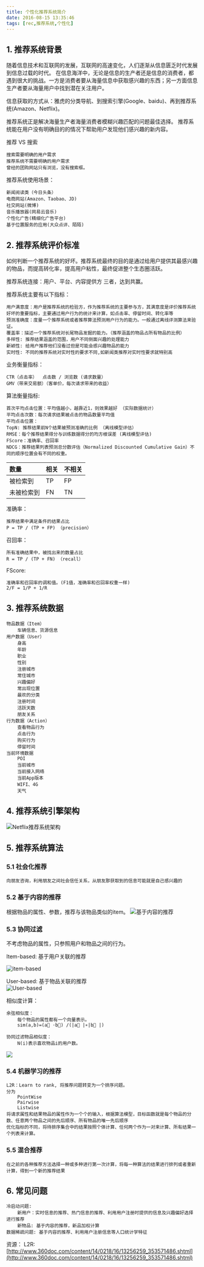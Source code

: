 ```yaml
---
title: 个性化推荐系统简介 
date: 2016-08-15 13:35:46
tags: [rec,推荐系统,个性化]
---
```


## 1. 推荐系统背景
随着信息技术和互联网的发展，互联网的高速变化，人们逐渐从信息匮乏时代发展到信息过载的时代。 在信息海洋中，无论是信息的生产者还是信息的消费者，都遇到很大的挑战。一方是消费者要从海量信息中获取感兴趣的东西；另一方面信息生产者要从海量用户中找到潜在关注用户。  

信息获取的方式从：雅虎的分类导航、到搜索引擎(Google、baidu)、再到推荐系统(Amazon、Netflix)。

推荐系统正是解决海量生产者海量消费者模糊兴趣匹配的问题最佳选择。 推荐系统能在用户没有明确目的的情况下帮助用户发现他们感兴趣的新内容。  
  
推荐 VS 搜索

	搜索需要明确的用户需求
	推荐系统不需要明确的用户需求
	曾经的团购网站只有浏览，没有搜索框。

推荐系统使用场景：

	新闻阅读类（今日头条）
	电商网站(Amazon、Taobao、JD)
	社交网站(微博)
	音乐播放器(网易云音乐)
	个性化广告(精细化广告平台)
	基于位置服务的应用(大众点评、陌陌)
	

<!-- more -->
	

## 2. 推荐系统评价标准
如何判断一个推荐系统的好坏。推荐系统最终的目的是通过给用户提供其最感兴趣的物品，而提高转化率，提高用户粘性，最终促进整个生态圈活跃。

推荐系统连接：用户、平台、内容提供方 三者，达到共赢。

推荐系统主要有以下指标：

	用户满意度：用户是推荐系统的检验方，作为推荐系统的主要参与方，其满意度是评价推荐系统好坏的重要指标，主要通过用户行为的统计来计算，如点击率、停留时间、转化率等
	预测准确度：度量一个推荐系统或者推荐算法预测用户行为的能力。一般通过离线评测算法来验证。
	覆盖率：描述一个推荐系统对长尾物品发掘的能力。（推荐涵盖的物品占所有物品的比例）
	多样性: 推荐结果涵盖的范围，用户不同侧面兴趣的处理能力
	新颖性: 给用户推荐他们没看过但是可能会感兴趣物品的能力
	实时性: 不同的推荐系统对实时性的要求不同,如新闻类推荐对实时性要求就特别高

业务衡量指标：

	CTR（点击率）  点击数 / 浏览数 (请求数量）
	GMV（带来交易额）（客单价，每次请求带来的收益）
	
算法衡量指标:

	首次平均点击位置：平均值越小，越靠近1，则效果越好 （实际数据统计）
	平均点击次数：每次请求结果被点击的物品数量平均值
	平均点击位置：
	TopN: 推荐结果前N个结果被预测准确的比例 （离线模型评估） 
	RMSE：每个推荐结果得分与训练数据得分的均方根误差 (离线模型评估)
	FScore：准确率、召回率
	NDCG：推荐结果列表预测总分数评估（Normalized Discounted Cumulative Gain）不同的顺序位置会有不同的权重。 

 


| 数量 | 相关 | 不相关 |
|:------- | :------- | :------- |
|被检索到 | TP | FP |
|未被检索到 | FN | TN |
	
准确率：

	推荐结果中满足条件的结果占比
	P = TP / (TP + FP) （precision）
	
召回率：

	所有准确结果中，被找出来的数量占比
	R = TP / (TP + FN) （recall）

FScore:
	
	准确率和召回率的调和值。(F1值，准确率和召回率权重一样)
	2/F = 1/P + 1/R


	

## 3. 推荐系统数据
	物品数据（Item）
		车辆信息、货源信息
	用户数据（User）
		身高
		年龄
		职业
		性别
		注册城市
		常住城市
		兴趣偏好
		常出现位置
		最欢的分类
		注册时间
		活跃天数
		朋友关系
	行为数据（Action）
		查看物品行为
		点击行为
		购买行为
		停留时间
	当前环境数据
		POI
		当前城市
		当前接入网络
		当前App版本
		WIFI、4G
		天气	
	
## 4. 推荐系统引擎架构

![Netflix推荐系统架构](http://cdn3.infoqstatic.com/statics_s1_20160726-0420u1/resource/news/2013/04/netflix-ml-architecture/zh/resources/MachineLearningArchitecture-v3.jpg)

## 5. 推荐系统算法
### 5.1 社会化推荐
	向朋友咨询，利用朋友之间社会信任关系，从朋友那获取到的信息可能就是自己感兴趣的

### 5.2 基于内容的推荐
根据物品的属性、参数，推荐与该物品类似的item。
![基于内容的推荐](http://www.ibm.com/developerworks/cn/web/1103_zhaoct_recommstudy1/image007.jpg)
	
### 5.3 协同过滤
不考虑物品的属性，只参照用户和物品之间的行为。
	
Item-based: 基于用户关联的推荐

![item-based](http://www.ibm.com/developerworks/cn/web/1103_zhaoct_recommstudy1/image011.jpg)

User-based: 基于物品关联的推荐      
![User-based](http://www.ibm.com/developerworks/cn/web/1103_zhaoct_recommstudy1/image009.jpg)


相似度计算：

	余弦相似度：
		每个物品的属性都有一个向量表示。
		sim(a,b)=(a⃗ ⋅b⃗) /(|a⃗ |∗|b⃗ |)
	
	协同过滤物品相似度：
		N(i)表示喜欢物品i的用户数。
![](http://images.cnitblog.com/blog/554053/201309/24100430-0fdd4a3fb87e4ceda74d549fd97e1c51.png)	
### 5.4 机器学习的推荐
	L2R：Learn to rank, 将推荐问题转变为一个排序问题。
	分为
		PointWise
		Pairwise 
		Listwise
	将请求属性和结果物品的属性作为一个个的输入，根据算法模型，目标函数就是每个物品的分数、任意两个物品之间的先后顺序、所有物品的唯一先后顺序
	优化指标的不同，将待排序集合中的结果按照个体计算、任何两个作为一对来计算、所有结果一个列表来计算。
	
		
### 5.5 混合推荐
	在之前的各种推荐方法选择一种或多种进行第一次计算，将每一种算法的结果进行排列或者重新计算，得到一个新的推荐结果

## 6. 常见问题
	冷启动问题:
		新用户：实时信息的推荐、热门信息的推荐、利用用户注册时提供的信息及兴趣偏好选择进行推荐
		新物品: 基于内容的推荐，新品加权计算
	数据稀疏问题: 基于内容的推荐、利用用户注册信息等人口统计学特征
	
	

资源：
	L2R:[http://www.360doc.com/content/14/0218/16/13256259_353571486.shtml](http://www.360doc.com/content/14/0218/16/13256259_353571486.shtml)

